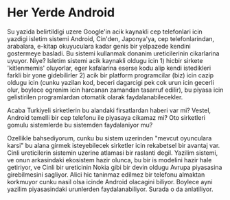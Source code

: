 # Her Yerde Android

Su yazida belirtildigi uzere Google'in acik kaynakli cep telefonlari icin yazdigi isletim sistemi Android, Cin'den, Japonya'ya, cep telefonlarindan, arabalara, e-kitap okuyuculara kadar genis bir yelpazede kendini gostermeye basladi. Bu sistemi kullanmak donanim ureticilerinin cikarlarina uyuyor. Niye? Isletim sistemi acik kaynakli oldugu icin 1) hicbir sirkete 'kitlenmemis' oluyorlar, eger kafalarina eserse kodu alip kendi istedikleri farkli bir yone gidebilirler 2) acik bir platform programcilar (biz) icin cazip oldugu icin (cunku yazilan kod, beceri dagarcigi pek cok urun icin gecerli olur, boylece ogrenim icin harcanan zamandan tasarruf edilir), bu piyasa icin gelistirilen programlardan otomatik olarak faydalanabilecekler.

Acaba Turkiyeli sirketlerin bu alandaki firsatlardan haberi var mi? Vestel, Android temelli bir cep telefonu ile piyasaya cikamaz mi? Oto sirketleri gomulu sistemlerde bu sistemden faydalaniyor mu?

Ozellikle bahsediyorum, cunku bu sistem uzerinden "mevcut oyunculara karsi" bu alana girmek isteyebilecek sirketler icin rekabetsel bir avantaj var. Cinli ureticilerin sistemin uzerine atlamasi bir raslanti degil. Yazilim sistemi, ve onun arkasindaki ekosistem hazir olunca, bu bir is modelini hazir hale getiriyor, ve Cinli bir ureticinin Nokia gibi bir devin oldugu Avrupa piyasasina girebilmesini sagliyor. Alici hic taninmaz edilmez bir telefonu almaktan korkmuyor cunku nasil olsa icinde Android olacagini biliyor. Boylece ayni yazilim piyasasindaki urunlerden faydalanabiliyor. Surada o da anlatiliyor.
